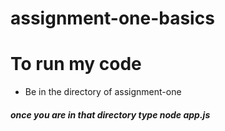 # assignment-one-basics

# To run my code 
 -  Be in the directory of assignment-one 
##### once you are in that directory type **node app.js** 
